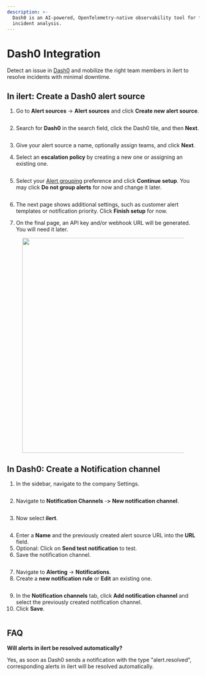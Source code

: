 ```yaml
---
description: >-
  Dash0 is an AI-powered, OpenTelemetry-native observability tool for fast
  incident analysis.
---
```


# Dash0 Integration

Detect an issue in [Dash0](https://www.dash0.com/) and mobilize the right team members in ilert to resolve incidents with minimal downtime.

## In ilert: Create a Dash0 alert source&#x20;

1.  Go to **Alert sources** -> **Alert sources** and click **Create new alert source**.

    <figure><img src="../../.gitbook/assets/Screenshot 2023-08-28 at 10.21.10.png" alt=""><figcaption></figcaption></figure>
2.  Search for **Dash0** in the search field, click the Dash0 tile, and then **Next**.&#x20;

    <figure><img src="../../.gitbook/assets/Screenshot 2023-08-28 at 10.24.23.png" alt=""><figcaption></figcaption></figure>
3. Give your alert source a name, optionally assign teams, and click **Next**.
4.  Select an **escalation policy** by creating a new one or assigning an existing one.

    <figure><img src="../../.gitbook/assets/Screenshot 2023-08-28 at 11.37.47.png" alt=""><figcaption></figcaption></figure>
5.  Select your [Alert grouping](../../alerting/alert-sources.md#alert-grouping) preference and click **Continue setup**. You may click **Do not group alerts** for now and change it later.&#x20;

    <figure><img src="../../.gitbook/assets/Screenshot 2023-08-28 at 11.38.24.png" alt=""><figcaption></figcaption></figure>
6. The next page shows additional settings, such as customer alert templates or notification priority. Click **Finish setup** for now.
7. On the final page, an API key and/or webhook URL will be generated. You will need it later.

<figure><img src="../../.gitbook/assets/il-1 (14).png" alt="" width="563"><figcaption></figcaption></figure>

## In Dash0: Create a  Notification channel

1. In the sidebar, navigate to the company Settings.

<figure><img src="../../.gitbook/assets/1-2 (4).png" alt=""><figcaption></figcaption></figure>

2. Navigate to **Notification Channels** -**>** **New notification channel**.

<figure><img src="../../.gitbook/assets/2-2 (2).png" alt=""><figcaption></figcaption></figure>

3. Now select **ilert**.

<figure><img src="../../.gitbook/assets/3-3.png" alt=""><figcaption></figcaption></figure>

4. Enter a **Name** and the previously created alert source URL into the **URL** field.
5. Optional: Click on **Send test notification** to test.
6. Save the notification channel.

<figure><img src="../../.gitbook/assets/4-3.png" alt=""><figcaption></figcaption></figure>

7. Navigate to **Alerting** -> **Notifications**.
8. Create a **new notification rule** or **Edit** an existing one.

<figure><img src="../../.gitbook/assets/5 (22).png" alt=""><figcaption></figcaption></figure>

9. In the **Notification channels** tab, click **Add notification channel** and select the previously created notification channel.
10. Click **Save**.

<figure><img src="../../.gitbook/assets/6-2.png" alt=""><figcaption></figcaption></figure>

## FAQ <a href="#faq" id="faq"></a>

**Will alerts in ilert be resolved automatically?**

Yes, as soon as Dash0 sends a notification with the type "alert.resolved", corresponding alerts in ilert will be resolved automatically.
